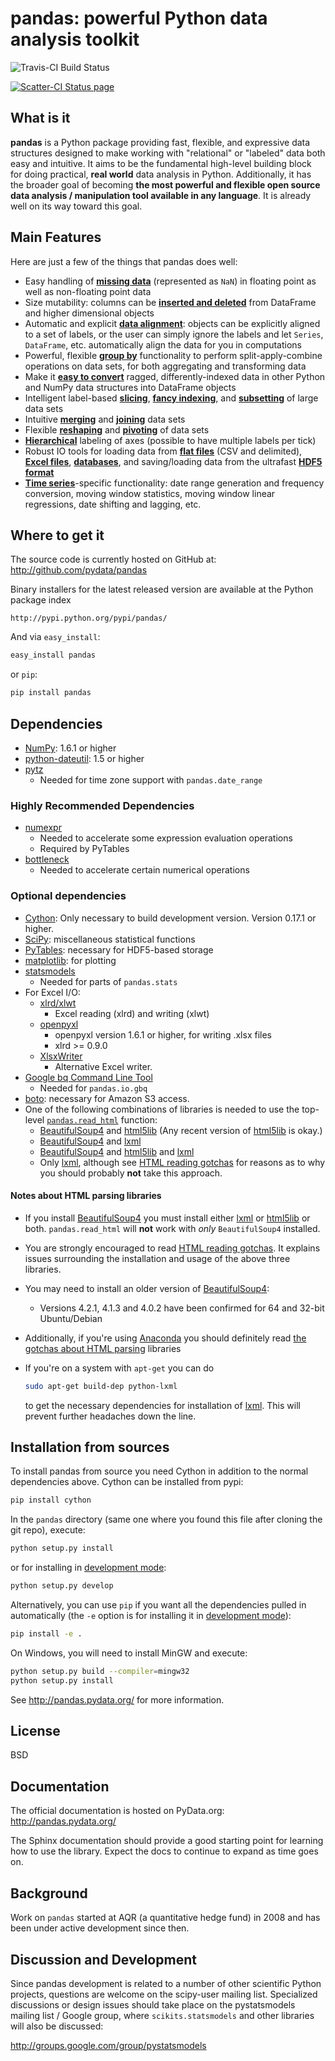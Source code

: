 # pandas: powerful Python data analysis toolkit

![Travis-CI Build Status](https://travis-ci.org/pydata/pandas.png)

[![Scatter-CI Status page](http://scatterci.github.io/scatterci48.jpg)](http://scatterci.github.io/pydata/pandas)

## What is it

**pandas** is a Python package providing fast, flexible, and expressive data
structures designed to make working with "relational" or "labeled" data both
easy and intuitive. It aims to be the fundamental high-level building block for
doing practical, **real world** data analysis in Python. Additionally, it has
the broader goal of becoming **the most powerful and flexible open source data
analysis / manipulation tool available in any language**. It is already well on
its way toward this goal.

## Main Features
Here are just a few of the things that pandas does well:

  - Easy handling of [**missing data**][missing-data] (represented as
    `NaN`) in floating point as well as non-floating point data
  - Size mutability: columns can be [**inserted and
    deleted**][insertion-deletion] from DataFrame and higher dimensional
    objects
  - Automatic and explicit [**data alignment**][alignment]: objects can
    be explicitly aligned to a set of labels, or the user can simply
    ignore the labels and let `Series`, `DataFrame`, etc. automatically
    align the data for you in computations
  - Powerful, flexible [**group by**][groupby] functionality to perform
    split-apply-combine operations on data sets, for both aggregating
    and transforming data
  - Make it [**easy to convert**][conversion] ragged,
    differently-indexed data in other Python and NumPy data structures
    into DataFrame objects
  - Intelligent label-based [**slicing**][slicing], [**fancy
    indexing**][fancy-indexing], and [**subsetting**][subsetting] of
    large data sets
  - Intuitive [**merging**][merging] and [**joining**][joining] data
    sets
  - Flexible [**reshaping**][reshape] and [**pivoting**][pivot-table] of
    data sets
  - [**Hierarchical**][mi] labeling of axes (possible to have multiple
    labels per tick)
  - Robust IO tools for loading data from [**flat files**][flat-files]
    (CSV and delimited), [**Excel files**][excel], [**databases**][db],
    and saving/loading data from the ultrafast [**HDF5 format**][hdfstore]
  - [**Time series**][timeseries]-specific functionality: date range
    generation and frequency conversion, moving window statistics,
    moving window linear regressions, date shifting and lagging, etc.


   [missing-data]: http://pandas.pydata.org/pandas-docs/stable/missing_data.html#working-with-missing-data
   [insertion-deletion]: http://pandas.pydata.org/pandas-docs/stable/dsintro.html#column-selection-addition-deletion
   [alignment]: http://pandas.pydata.org/pandas-docs/stable/dsintro.html?highlight=alignment#intro-to-data-structures
   [groupby]: http://pandas.pydata.org/pandas-docs/stable/groupby.html#group-by-split-apply-combine
   [conversion]: http://pandas.pydata.org/pandas-docs/stable/dsintro.html#dataframe
   [slicing]: http://pandas.pydata.org/pandas-docs/stable/indexing.html#slicing-ranges
   [fancy-indexing]: http://pandas.pydata.org/pandas-docs/stable/indexing.html#advanced-indexing-with-ix
   [subsetting]: http://pandas.pydata.org/pandas-docs/stable/indexing.html#boolean-indexing
   [merging]: http://pandas.pydata.org/pandas-docs/stable/merging.html#database-style-dataframe-joining-merging
   [joining]: http://pandas.pydata.org/pandas-docs/stable/merging.html#joining-on-index
   [reshape]: http://pandas.pydata.org/pandas-docs/stable/reshaping.html#reshaping-and-pivot-tables
   [pivot-table]: http://pandas.pydata.org/pandas-docs/stable/reshaping.html#pivot-tables-and-cross-tabulations
   [mi]: http://pandas.pydata.org/pandas-docs/stable/indexing.html#hierarchical-indexing-multiindex
   [flat-files]: http://pandas.pydata.org/pandas-docs/stable/io.html#csv-text-files
   [excel]: http://pandas.pydata.org/pandas-docs/stable/io.html#excel-files
   [db]: http://pandas.pydata.org/pandas-docs/stable/io.html#sql-queries
   [hdfstore]: http://pandas.pydata.org/pandas-docs/stable/io.html#hdf5-pytables
   [timeseries]: http://pandas.pydata.org/pandas-docs/stable/timeseries.html#time-series-date-functionality

## Where to get it
The source code is currently hosted on GitHub at:
http://github.com/pydata/pandas

Binary installers for the latest released version are available at the Python
package index

    http://pypi.python.org/pypi/pandas/

And via `easy_install`:

```sh
easy_install pandas
```

or  `pip`:

```sh
pip install pandas
```

## Dependencies
- [NumPy](http://www.numpy.org): 1.6.1 or higher
- [python-dateutil](http://labix.org/python-dateutil): 1.5 or higher
- [pytz](http://pytz.sourceforge.net)
    - Needed for time zone support with ``pandas.date_range``

### Highly Recommended Dependencies
- [numexpr](http://code.google.com/p/numexpr/)
   - Needed to accelerate some expression evaluation operations
   - Required by PyTables
- [bottleneck](http://berkeleyanalytics.com/bottleneck)
   - Needed to accelerate certain numerical operations

### Optional dependencies
- [Cython](http://www.cython.org): Only necessary to build development version. Version 0.17.1 or higher.
- [SciPy](http://www.scipy.org): miscellaneous statistical functions
- [PyTables](http://www.pytables.org): necessary for HDF5-based storage
- [matplotlib](http://matplotlib.sourceforge.net/): for plotting
- [statsmodels](http://statsmodels.sourceforge.net/)
   - Needed for parts of `pandas.stats`
- For Excel I/O:
  - [xlrd/xlwt](http://www.python-excel.org/)
     - Excel reading (xlrd) and writing (xlwt)
  - [openpyxl](http://packages.python.org/openpyxl/)
     - openpyxl version 1.6.1 or higher, for writing .xlsx files
     - xlrd >= 0.9.0
  - [XlsxWriter](https://pypi.python.org/pypi/XlsxWriter)
     - Alternative Excel writer.
- [Google bq Command Line Tool](https://developers.google.com/bigquery/bq-command-line-tool/)
  - Needed for `pandas.io.gbq`
- [boto](https://pypi.python.org/pypi/boto): necessary for Amazon S3 access.
- One of the following combinations of libraries is needed to use the
  top-level [`pandas.read_html`][read-html-docs] function:
  - [BeautifulSoup4][BeautifulSoup4] and [html5lib][html5lib] (Any
    recent version of [html5lib][html5lib] is okay.)
  - [BeautifulSoup4][BeautifulSoup4] and [lxml][lxml]
  - [BeautifulSoup4][BeautifulSoup4] and [html5lib][html5lib] and [lxml][lxml]
  - Only [lxml][lxml], although see [HTML reading gotchas][html-gotchas]
    for reasons as to why you should probably **not** take this approach.

#### Notes about HTML parsing libraries
- If you install [BeautifulSoup4][BeautifulSoup4] you must install
  either [lxml][lxml] or [html5lib][html5lib] or both.
  `pandas.read_html` will **not** work with *only* `BeautifulSoup4`
  installed.
- You are strongly encouraged to read [HTML reading
  gotchas][html-gotchas]. It explains issues surrounding the
  installation and usage of the above three libraries.
- You may need to install an older version of
  [BeautifulSoup4][BeautifulSoup4]:
    - Versions 4.2.1, 4.1.3 and 4.0.2 have been confirmed for 64 and
      32-bit Ubuntu/Debian
- Additionally, if you're using [Anaconda][Anaconda] you should
  definitely read [the gotchas about HTML parsing][html-gotchas]
  libraries
- If you're on a system with `apt-get` you can do

  ```sh
  sudo apt-get build-dep python-lxml
  ```

  to get the necessary dependencies for installation of [lxml][lxml].
  This will prevent further headaches down the line.

   [html5lib]: https://github.com/html5lib/html5lib-python "html5lib"
   [BeautifulSoup4]: http://www.crummy.com/software/BeautifulSoup "BeautifulSoup4"
   [lxml]: http://lxml.de
   [Anaconda]: https://store.continuum.io/cshop/anaconda
   [NumPy]: http://numpy.scipy.org/
   [html-gotchas]: http://pandas.pydata.org/pandas-docs/stable/gotchas.html#html-table-parsing
   [read-html-docs]: http://pandas.pydata.org/pandas-docs/stable/generated/pandas.io.html.read_html.html#pandas.io.html.read_html

## Installation from sources
To install pandas from source you need Cython in addition to the normal
dependencies above. Cython can be installed from pypi:

```sh
pip install cython
```

In the `pandas` directory (same one where you found this file after
cloning the git repo), execute:

```sh
python setup.py install
```

or for installing in [development mode](http://www.pip-installer.org/en/latest/usage.html):

```sh
python setup.py develop
```

Alternatively, you can use `pip` if you want all the dependencies pulled
in automatically (the `-e` option is for installing it in [development
mode](http://www.pip-installer.org/en/latest/usage.html)):

```sh
pip install -e .
```

On Windows, you will need to install MinGW and execute:

```sh
python setup.py build --compiler=mingw32
python setup.py install
```

See http://pandas.pydata.org/ for more information.

## License
BSD

## Documentation
The official documentation is hosted on PyData.org: http://pandas.pydata.org/

The Sphinx documentation should provide a good starting point for learning how
to use the library. Expect the docs to continue to expand as time goes on.

## Background
Work on ``pandas`` started at AQR (a quantitative hedge fund) in 2008 and
has been under active development since then.

## Discussion and Development
Since pandas development is related to a number of other scientific
Python projects, questions are welcome on the scipy-user mailing
list. Specialized discussions or design issues should take place on
the pystatsmodels mailing list / Google group, where
``scikits.statsmodels`` and other libraries will also be discussed:

http://groups.google.com/group/pystatsmodels
